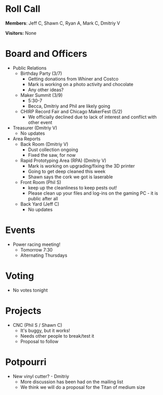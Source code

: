 Roll Call
=========
**Members**: Jeff C, Shawn C, Ryan A, Mark C, Dmitriy V

**Visitors:** None

Board and Officers
==================
- Public Relations
  - Birthday Party (3/7)
    - Getting donations from Whiner and Costco
    - Mark is working on a photo activity and chocolate
    - Any other ideas?
  - Maker Summit (3/9)
    - 5:30-7
    - Becca, Dmitriy and Phil are likely going
  - CHIRP Record Fair and Chicago MakerFest (5/2)
    - We officially declined due to lack of interest and conflict with other event
- Treasurer (Dmitriy V)
  - No updates
- Area Reports
  - Back Room (Dmitriy V)
    - Dust collection ongoing
    - Fixed the saw, for now
  - Rapid Prototyping Area (RPA) (Dmitriy V)
    - Mark is working on upgrading/fixing the 3D printer
    - Going to get deep cleaned this week
    - Shawn says the cork we got is laserable
  - Front Room (Phil S)
    - keep up the cleanliness to keep pests out!
    - Please clean up your files and log-ins on the gaming PC - it is public after all
  - Back Yard (Jeff C)
    - No updates

Events
======
- Power racing meeting!
  - Tomorrow 7:30
  - Alternating Thursdays
  
Voting
======
- No votes tonight

Projects
========
- CNC (Phil S / Shawn C)
  - It's buggy, but it works!
  - Needs other people to break/test it
  - Proposal to follow

Potpourri
=========
- New vinyl cutter? - Dmitriy
  - More discussion has been had on the mailing list
  - We think we will do a proposal for the Titan of medium size

